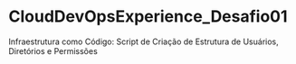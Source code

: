 # CloudDevOpsExperience_Desafio01

Infraestrutura como Código: Script de Criação de Estrutura de Usuários, Diretórios e Permissões
